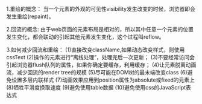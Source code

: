 1.重绘的概念：
  当一个元素的外观的可见性visibility发生改变的时候，浏览器即会发生重绘(repaint)。

2.回流的概念:
  由于web页面的元素布局是相对的，所以其中任意一个元素的位置发生变化，都会联动的引起其他元素发生变化，这个过程叫reflow。

3.如何减少回流和重绘：
 (1)直接改变className,如果动态改变样式，则使用cssText
 (2)操作的元素进行“离线处理”，处理完后一次更新；
 (3)不要经常访问会引起浏览器flush队列的属性，如果你确定要缓存，利用缓存；
 (4)让元素脱离动画流，减少回流的render tree的规模
 (5)尽可能在DOM树的最末端改变class
 (6)避免设置多层内联样式
 (7)动画效果应用到position属性为absolute或fixed的元素上
 (8)牺牲平滑度换取速度
 (9)避免使用table数据
 (10)避免使用css的JavaScript表达式